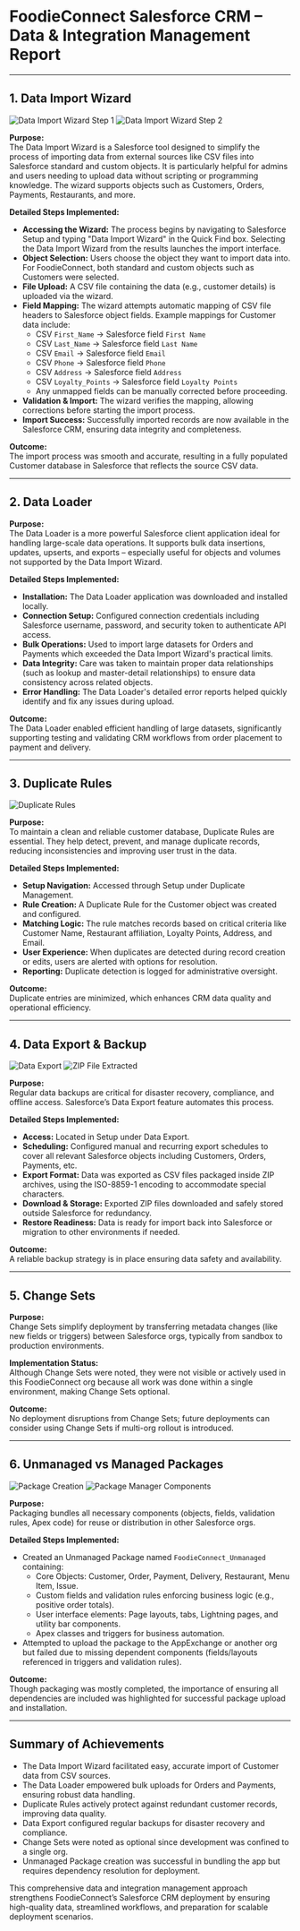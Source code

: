 # FoodieConnect Salesforce CRM – Data & Integration Management Report

---

## 1. Data Import Wizard

![Data Import Wizard Step 1](https://github.com/varma-2/Salesforce-FoodieConnect-Restaurant-Food-Delivery-CRM/raw/main/images/dataimportwizard1.png)
![Data Import Wizard Step 2](https://github.com/varma-2/Salesforce-FoodieConnect-Restaurant-Food-Delivery-CRM/raw/main/images/dataimporrtwizard2.png)

**Purpose:**  
The Data Import Wizard is a Salesforce tool designed to simplify the process of importing data from external sources like CSV files into Salesforce standard and custom objects. It is particularly helpful for admins and users needing to upload data without scripting or programming knowledge. The wizard supports objects such as Customers, Orders, Payments, Restaurants, and more.

**Detailed Steps Implemented:**  
- **Accessing the Wizard:** The process begins by navigating to Salesforce Setup and typing "Data Import Wizard" in the Quick Find box. Selecting the Data Import Wizard from the results launches the import interface.
- **Object Selection:** Users choose the object they want to import data into. For FoodieConnect, both standard and custom objects such as Customers were selected.
- **File Upload:** A CSV file containing the data (e.g., customer details) is uploaded via the wizard.
- **Field Mapping:** The wizard attempts automatic mapping of CSV file headers to Salesforce object fields. Example mappings for Customer data include:
  - CSV `First_Name` → Salesforce field `First Name`
  - CSV `Last_Name` → Salesforce field `Last Name`
  - CSV `Email` → Salesforce field `Email`
  - CSV `Phone` → Salesforce field `Phone`
  - CSV `Address` → Salesforce field `Address`
  - CSV `Loyalty_Points` → Salesforce field `Loyalty Points`
  - Any unmapped fields can be manually corrected before proceeding.
- **Validation & Import:** The wizard verifies the mapping, allowing corrections before starting the import process.
- **Import Success:** Successfully imported records are now available in the Salesforce CRM, ensuring data integrity and completeness.

**Outcome:**  
The import process was smooth and accurate, resulting in a fully populated Customer database in Salesforce that reflects the source CSV data.

---

## 2. Data Loader

**Purpose:**  
The Data Loader is a more powerful Salesforce client application ideal for handling large-scale data operations. It supports bulk data insertions, updates, upserts, and exports – especially useful for objects and volumes not supported by the Data Import Wizard.

**Detailed Steps Implemented:**  
- **Installation:** The Data Loader application was downloaded and installed locally.
- **Connection Setup:** Configured connection credentials including Salesforce username, password, and security token to authenticate API access.
- **Bulk Operations:** Used to import large datasets for Orders and Payments which exceeded the Data Import Wizard's practical limits.
- **Data Integrity:** Care was taken to maintain proper data relationships (such as lookup and master-detail relationships) to ensure data consistency across related objects.
- **Error Handling:** The Data Loader's detailed error reports helped quickly identify and fix any issues during upload.

**Outcome:**  
The Data Loader enabled efficient handling of large datasets, significantly supporting testing and validating CRM workflows from order placement to payment and delivery.

---

## 3. Duplicate Rules

![Duplicate Rules](https://github.com/varma-2/Salesforce-FoodieConnect-Restaurant-Food-Delivery-CRM/raw/main/images/duplicaterules.png)

**Purpose:**  
To maintain a clean and reliable customer database, Duplicate Rules are essential. They help detect, prevent, and manage duplicate records, reducing inconsistencies and improving user trust in the data.

**Detailed Steps Implemented:**  
- **Setup Navigation:** Accessed through Setup under Duplicate Management.
- **Rule Creation:** A Duplicate Rule for the Customer object was created and configured.
- **Matching Logic:** The rule matches records based on critical criteria like Customer Name, Restaurant affiliation, Loyalty Points, Address, and Email.
- **User Experience:** When duplicates are detected during record creation or edits, users are alerted with options for resolution.
- **Reporting:** Duplicate detection is logged for administrative oversight.

**Outcome:**  
Duplicate entries are minimized, which enhances CRM data quality and operational efficiency.

---

## 4. Data Export & Backup

![Data Export](https://github.com/varma-2/Salesforce-FoodieConnect-Restaurant-Food-Delivery-CRM/raw/main/images/dataexport.png)
![ZIP File Extracted](https://github.com/varma-2/Salesforce-FoodieConnect-Restaurant-Food-Delivery-CRM/raw/main/images/zipfileextractedafterdataexportdownloaded.png)

**Purpose:**  
Regular data backups are critical for disaster recovery, compliance, and offline access. Salesforce’s Data Export feature automates this process.

**Detailed Steps Implemented:**  
- **Access:** Located in Setup under Data Export.
- **Scheduling:** Configured manual and recurring export schedules to cover all relevant Salesforce objects including Customers, Orders, Payments, etc.
- **Export Format:** Data was exported as CSV files packaged inside ZIP archives, using the ISO-8859-1 encoding to accommodate special characters.
- **Download & Storage:** Exported ZIP files downloaded and safely stored outside Salesforce for redundancy.
- **Restore Readiness:** Data is ready for import back into Salesforce or migration to other environments if needed.

**Outcome:**  
A reliable backup strategy is in place ensuring data safety and availability.

---

## 5. Change Sets

**Purpose:**  
Change Sets simplify deployment by transferring metadata changes (like new fields or triggers) between Salesforce orgs, typically from sandbox to production environments.

**Implementation Status:**  
Although Change Sets were noted, they were not visible or actively used in this FoodieConnect org because all work was done within a single environment, making Change Sets optional.

**Outcome:**  
No deployment disruptions from Change Sets; future deployments can consider using Change Sets if multi-org rollout is introduced.

---

## 6. Unmanaged vs Managed Packages

![Package Creation](https://github.com/varma-2/Salesforce-FoodieConnect-Restaurant-Food-Delivery-CRM/raw/main/images/packagecreation.png)
![Package Manager Components](https://github.com/varma-2/Salesforce-FoodieConnect-Restaurant-Food-Delivery-CRM/raw/main/images/packagemanagercomponents.png)

**Purpose:**  
Packaging bundles all necessary components (objects, fields, validation rules, Apex code) for reuse or distribution in other Salesforce orgs.

**Detailed Steps Implemented:**  
- Created an Unmanaged Package named `FoodieConnect_Unmanaged` containing:
  - Core Objects: Customer, Order, Payment, Delivery, Restaurant, Menu Item, Issue.
  - Custom fields and validation rules enforcing business logic (e.g., positive order totals).
  - User interface elements: Page layouts, tabs, Lightning pages, and utility bar components.
  - Apex classes and triggers for business automation.
- Attempted to upload the package to the AppExchange or another org but failed due to missing dependent components (fields/layouts referenced in triggers and validation rules).

**Outcome:**  
Though packaging was mostly completed, the importance of ensuring all dependencies are included was highlighted for successful package upload and installation.

---

## Summary of Achievements

- The Data Import Wizard facilitated easy, accurate import of Customer data from CSV sources.
- The Data Loader empowered bulk uploads for Orders and Payments, ensuring robust data handling.
- Duplicate Rules actively protect against redundant customer records, improving data quality.
- Data Export configured regular backups for disaster recovery and compliance.
- Change Sets were noted as optional since development was confined to a single org.
- Unmanaged Package creation was successful in bundling the app but requires dependency resolution for deployment.

This comprehensive data and integration management approach strengthens FoodieConnect’s Salesforce CRM deployment by ensuring high-quality data, streamlined workflows, and preparation for scalable deployment scenarios.
